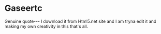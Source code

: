 # Gaseertc
Genuine quote---
I download it from Html5.net site and I am tryna
edit it and making my own creativity in this that's all.
